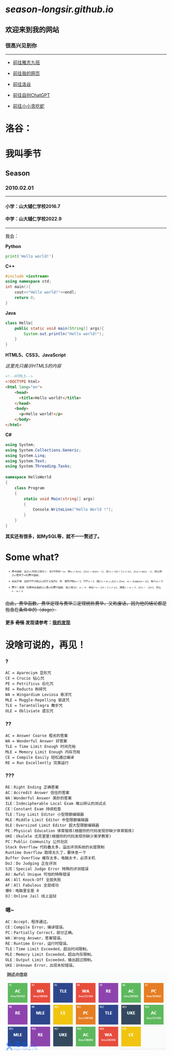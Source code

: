 # ***season-longsir.github.io***  

## 欢迎来到我的网站   

### 很高兴见到你   

***         

- [前往雅志九班](https://season-longsir.github.io/yazhi.html)   

- [前往我的网页](https://season-longsir.github.io/myself/home.html)

- [前往洛谷](https://www.luogu.com.cn/user/1107983#main)

- [前往自创ChatGPT](https://season-longsir.github.io/chat.html)

- [前往小小贪吃蛇](https://season-longsir.github.io/snake.html)

# 洛谷：

# 我叫季节
## Season
### 2010.02.01


------------

#### 小学：山大辅仁学校2016.7
#### 中学：山大辅仁学校2022.9


------------
我会：

**Python**
```python
print('Hello world!')
```
**C++**
```cpp
#include <iostream>
using namespace std;
int main(){
	cout<<"Hello world!"<<endl;
	return 0;
}
```
**Java**
```java
class Hello{
	public static void main(String[] args){
		System.out.println("Hello world!");
	}
}
```
**HTML5、CSS3、JavaScript**

 _这里先只展示HTML5的内容_ 
```html
<!--HTML5-->
<!DOCTYPE html>
<html leng="en">
	<head>
      <title>Hello world!</title>
  	</head>
  	<body>
      <p>Hello world!</p>
  	</body>
</html>
```
**C#**
```c#
using System;
using System.Collections.Generic;
using System.Linq;
using System.Text;
using System.Threading.Tasks;

namespace HelloWorld
{
    class Program
    {
        static void Main(string[] args)
        {
			Console.WriteLine("Hello World !");
        }
    }
}

```
**其实还有很多，如MySQL等，就不一一赘述了。**

# Some what?

![费华](wasteSaying.png)

~~由此，费华函数、费华定理与费华二定理统称费华，又称废话，因为他的结论都是包含在条件中的（doge）~~

#### 更多 ~~奇怪~~ 发现请参考：[我的发现](/myself/findings/home.html)

# 没啥可说的，再见！

### ?

```
AC = Apareciym 显形咒
CE = Crucio 钻心咒
PE = Petrificus 石化咒
RE = Reducto 粉碎咒
WA = Wingardium Leviosa 悬浮咒
MLE = Muggle-Repelling 驱逐咒
TLE = Tarantollegra 舞步咒
OLE = Obliviate 遗忘咒
```

### ??

```
AC = Answer Coarse 粗劣的答案
WA = Wonderful Answer 好答案
TLE = Time Limit Enough 时间充裕
MLE = Memory Limit Enough 内存充裕
CE = Compile Easily 轻松通过编译
RE = Run Excellently 完美运行
```

### ???

```
RE：Right Ending 正确答案
AC：Accredit Answer 信任的答案
WA：Wonderful Answer 美妙的答案
ILE：Indecipherable Local Exam 难以辨认的测试点
CE：Constant Exam 持续检查
TLE：Tiny Limit Editor 小型限额编辑器
MLE：Middle Limit Editor 中型限额编辑器
OLE：Oversized Limit Editor 超大型限额编辑器
PE：Physical Education 体育锻炼(根据你的代码发现你缺少体育锻炼)
UKE：Ukulele 尤克里里(根据你的代码发现你缺少美学教育)
PC：Public Community 公共社区
Stack Overflow 代码叠太多，溢出评测系统的长度限制
Runtime Overflow 跑得太久了，要休息一下
Buffer Overflow 缓存太多，电脑太卡，必须关机
DoJ：Do Judging 正在评测
SJE：Special Judge Error 特殊的评测错误
AU：Awful Unique 可怕的特殊错误
AK：All Knock-Off 全部失败
AF：All Fabulous 全部成功
爆0：电脑里全是 0
OJ：Online Jail 线上监狱
```

### 嗯~

```
AC：Accept，程序通过。
CE：Compile Error，编译错误。
PC：Partially Correct，部分正确。
WA：Wrong Answer，答案错误。
RE：Runtime Error，运行时错误。
TLE：Time Limit Exceeded，超出时间限制。
MLE：Memory Limit Exceeded，超出内存限制。
OLE：Output Limit Exceeded，输出超过限制。
UKE：Unknown Error，出现未知错误。
```

![洛谷中的一些错误](someerr.png)
